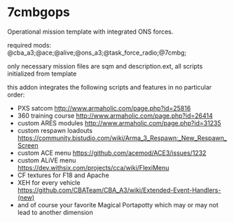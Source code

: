 # 7cmbgops
Operational mission template with integrated ONS forces.

required mods: @cba_a3;@ace;@alive;@ons_a3;@task_force_radio;@7cmbg;

only necessary mission files are sqm and description.ext, all scripts initialized from template

this addon integrates the following scripts and features in no particular order:

- PXS satcom  http://www.armaholic.com/page.php?id=25816
- 360 training course  http://www.armaholic.com/page.php?id=26414
- custom ARES modules  http://www.armaholic.com/page.php?id=31235
- custom respawn loadouts  https://community.bistudio.com/wiki/Arma_3_Respawn:_New_Respawn_Screen
- custom ACE menu  https://github.com/acemod/ACE3/issues/1232
- custom ALiVE menu  https://dev.withsix.com/projects/cca/wiki/FlexiMenu
- CF textures for F18 and Apache
- XEH for every vehicle  https://github.com/CBATeam/CBA_A3/wiki/Extended-Event-Handlers-(new)
- and of course your favorite Magical Portapotty which may or may not lead to another dimension
